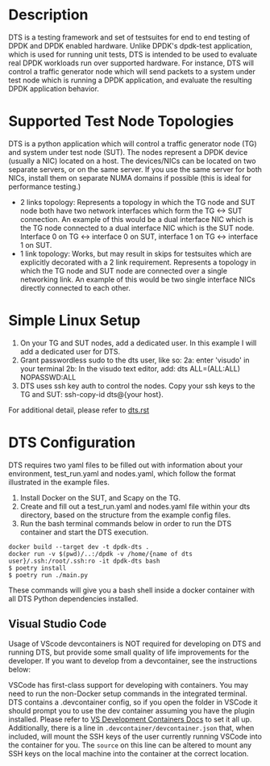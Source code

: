 # Description

DTS is a testing framework and set of testsuites for end to end testing of DPDK and DPDK
enabled hardware. Unlike DPDK's dpdk-test application, which is used for running unit tests,
DTS is intended to be used to evaluate real DPDK workloads run over supported hardware. For instance,
DTS will control a traffic generator node which will send packets to a system under test node which
is running a DPDK application, and evaluate the resulting DPDK application behavior.

# Supported Test Node Topologies

DTS is a python application which will control a traffic generator node (TG) and system
under test node (SUT). The nodes represent a DPDK device (usually a NIC) located on a
host. The devices/NICs can be located on two separate servers, or on the same server. If you use
the same server for both NICs, install them on separate NUMA domains if possible (this is ideal
for performance testing.)

- 2 links topology: Represents a topology in which the TG node and SUT node both have two network interfaces
which form the TG <-> SUT connection. An example of this would be a dual interface NIC which is the
TG node connected to a dual interface NIC which is the SUT node. Interface 0 on TG <-> interface 0
on SUT, interface 1 on TG <-> interface 1 on SUT.
- 1 link topology: Works, but may result in skips for testsuites which are explicitly decorated with a
2 link requirement. Represents a topology in which the TG node and SUT node are connected over
a single networking link. An example of this would be two single interface
NICs directly connected to each other.

# Simple Linux Setup

1. On your TG and SUT nodes, add a dedicated user. In this example I will add a dedicated user for DTS.
2. Grant passwordless sudo to the dts user, like so:
    2a: enter 'visudo' in your terminal
    2b: In the visudo text editor, add:
        dts   ALL=(ALL:ALL) NOPASSWD:ALL
3. DTS uses ssh key auth to control the nodes. Copy your ssh keys to the TG and SUT:
    ssh-copy-id dts@{your host}.

For additional detail, please refer to [dts.rst](../doc/guides/tools/dts.rst)

# DTS Configuration

DTS requires two yaml files to be filled out with information about your environment,
test_run.yaml and nodes.yaml, which follow the format illustrated in the example files.

1. Install Docker on the SUT, and Scapy on the TG.
2. Create and fill out a test_run.yaml and nodes.yaml file within your dts
    directory, based on the structure from the example config files.
3. Run the bash terminal commands below in order to run the DTS container
    and start the DTS execution.

```shell
docker build --target dev -t dpdk-dts .
docker run -v $(pwd)/..:/dpdk -v /home/{name of dts user}/.ssh:/root/.ssh:ro -it dpdk-dts bash
$ poetry install
$ poetry run ./main.py
```

These commands will give you a bash shell inside a docker container
with all DTS Python dependencies installed.

## Visual Studio Code

Usage of VScode devcontainers is NOT required for developing on DTS and running DTS,
but provide some small quality of life improvements for the developer. If you
want to develop from a devcontainer, see the instructions below:

VSCode has first-class support for developing with containers.
You may need to run the non-Docker setup commands in the integrated terminal.
DTS contains a .devcontainer config,
so if you open the folder in VSCode it should prompt you to use the dev container
assuming you have the plugin installed.
Please refer to
[VS Development Containers Docs](https://code.visualstudio.com/docs/remote/containers)
to set it all up.
Additionally, there is a line in `.devcontainer/devcontainer.json` that, when included,
will mount the SSH keys of the user currently running VSCode into the container for you.
The `source` on this line can be altered to mount any SSH keys
on the local machine into the container at the correct location.
